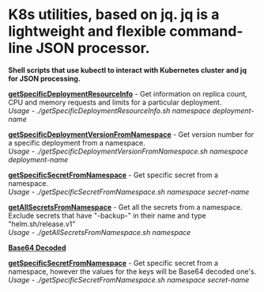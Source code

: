 # K8s utilities, based on jq. jq is a lightweight and flexible command-line JSON processor. 

<b>Shell scripts that use kubectl to interact with Kubernetes cluster and jq for JSON processing. </b> <br/>

<b><u>getSpecificDeploymentResourceInfo</u></b> - Get information on replica count, CPU and memory requests and limits for a particular deployment. <br/>
<i>Usage - ./getSpecificDeploymentResourceInfo.sh namespace deployment-name </i>

<b><u>getSpecificDeploymentVersionFromNamespace</u></b> - Get version number for a specific deployment from a namespace.<br/>
<i>Usage - ./getSpecificDeploymentVersionFromNamespace.sh namespace deployment-name</i> <br/>

<b><u>getSpecificSecretFromNamespace</u></b> - Get specific secret from a namespace. <br/>
<i>Usage - ./getSpecificSecretFromNamespace.sh namespace secret-name </i> <br/>

<b><u>getAllSecretsFromNamespace</u></b> - Get all the secrets from a namespace. Exclude secrets that have "-backup-" in their name and type "helm.sh/release.v1"<br/>
<i>Usage - ./getAllSecretsFromNamespace.sh namespace </i> <br/>

<b><u>Base64 Decoded</u></b><br/>

<b><u>getSpecificSecretFromNamespace</u></b> - Get specific secret from a namespace, however the values for the keys will be Base64 decoded one's. <br/>
<i>Usage - ./getSpecificSecretFromNamespace.sh namespace secret-name </i> <br/>
